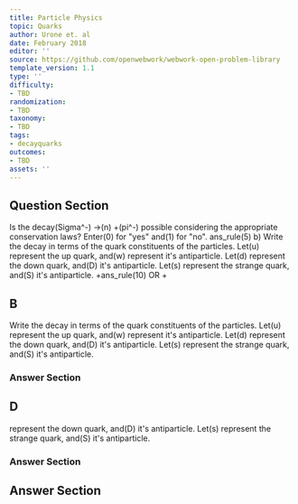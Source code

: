 ```yaml
---
title: Particle Physics
topic: Quarks
author: Urone et. al
date: February 2018
editor: ''
source: https://github.com/openwebwork/webwork-open-problem-library
template_version: 1.1
type: ''
difficulty:
- TBD
randomization:
- TBD
taxonomy:
- TBD
tags:
- decayquarks
outcomes:
- TBD
assets: ''
---
```


## Question Section 

Is the decay(Sigma^-) &#8594;(n) +(pi^-) possible considering the appropriate conservation laws? Enter(0) for "yes" and(1) for "no".
ans_rule(5) 
b) Write the decay in terms of the quark constituents of the particles. Let(u) represent the up quark, and(w) represent it's antiparticle. Let(d) represent the down quark, and(D) it's antiparticle. Let(s) represent the strange quark, and(S) it's antiparticle. 
 +ans_rule(10) 
OR
 +

## B
Write the decay in terms of the quark constituents of the particles. Let(u) represent the up quark, and(w) represent it's antiparticle. Let(d) represent the down quark, and(D) it's antiparticle. Let(s) represent the strange quark, and(S) it's antiparticle. 
### Answer Section
## D
represent the down quark, and(D) it's antiparticle. Let(s) represent the strange quark, and(S) it's antiparticle. 
### Answer Section


## Answer Section

